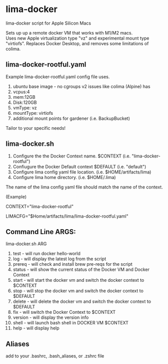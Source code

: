 # lima-docker
lima-docker script for Apple Silicon Macs

Sets up up a remote docker VM that works with M1/M2 macs.  
Uses new Apple virtualization type "vz" and experimental mount type "virtiofs".
Replaces Docker Desktop, and removes some limitations of colima.

## lima-docker-rootful.yaml
Example lima-docker-rootful.yaml config file uses.
1) ubuntu base image - no cgroups v2 issues like colima (Alpine) has
2) vcpus:4
3) mem:12GB
4) Disk:120GB
5) vmType: vz
6) mountType: virtiofs
7) additional mount points for gardener (i.e. BackupBucket)

Tailor to your specific needs!


## lima-docker.sh

1) Configure the the Docker Context name. $CONTEXT (i.e. "lima-docker-rootful")
2) Confiugure the Docker Default context $DEFAULT  (i.e. "default")
3) Configure lima config yaml file location.  (i.e. $HOME/artifacts/lima)
4) Configure lima home directory. (i.e. $HOME/.lima)

The name of the lima config yaml file should match the name of the context.

(Example)

CONTEXT="lima-docker-rootful"

LIMACFG="$Home/artifacts/lima/lima-docker-rootful.yaml"

## Command Line ARGS:  

lima-docker.sh ARG

1) test    - will run docker hello-world
2) log     - will display the latest log from the script
3) prereq  - will check and install brew pre-reqs for the script
4) status  - will show the current status of the Docker VM and Docker Context
5) start   - will start the docker vm and switch the docker context to $CONTEXT
6) stop    - will stop the docker vm and switch the docker context to $DEFAULT
7) delete  - will delete the docker vm and switch the docker context to $DEFAULT
8) fix     - will switch the Docker Context to $CONTEXT
9) version - will display the version info
10) shell  - will launch bash shell in DOCKER VM $CONTEXT
11) help   - will display help
## Aliases

add to your .bashrc, .bash_aliases, or .zshrc file